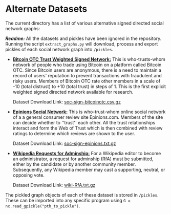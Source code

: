 # Alternate Datasets
The current directory has a list of various alternative signed directed social network graphs:

***Readme:*** All the datasets and pickles have been ignored in the repository. Running the script `extract_graphs.py` will download, process and export pickles of each social network graph into `/pickles`.

- **[Bitcoin OTC Trust Weighted Signed Network:](https://snap.stanford.edu/data/soc-sign-bitcoin-otc.html)** This is who-trusts-whom network of people who trade using Bitcoin on a platform called Bitcoin OTC. Since Bitcoin users are anonymous, there is a need to maintain a record of users' reputation to prevent transactions with fraudulent and risky users. Members of Bitcoin OTC rate other members in a scale of -10 (total distrust) to +10 (total trust) in steps of 1. This is the first explicit weighted signed directed network available for research.

   Dataset Download Link: [soc-sign-bitcoinotc.csv.gz](https://snap.stanford.edu/data/soc-sign-bitcoinotc.csv.gz)

- **[Epinions Social Network:](https://snap.stanford.edu/data/soc-sign-epinions.html)** This is who-trust-whom online social network of a a general consumer review site Epinions.com. Members of the site can decide whether to ''trust'' each other. All the trust relationships interact and form the Web of Trust which is then combined with review ratings to determine which reviews are shown to the user.

   Dataset Download Link: [soc-sign-epinions.txt.gz](https://snap.stanford.edu/data/soc-sign-epinions.txt.gz)

- **[Wikipedia Requests for Adminship:](https://snap.stanford.edu/data/wiki-RfA.html)** For a Wikipedia editor to become an administrator, a request for adminship (RfA) must be submitted, either by the candidate or by another community member. Subsequently, any Wikipedia member may cast a supporting, neutral, or opposing vote.

   Dataset Download Link: [wiki-RfA.txt.gz](https://snap.stanford.edu/data/wiki-RfA.txt.gz)

The pickled graph objects of each of these dataset is stored in `/pickles`. These can be imported into any specific program using `G = nx.read_gpickle("pth_to_pickle")`.
